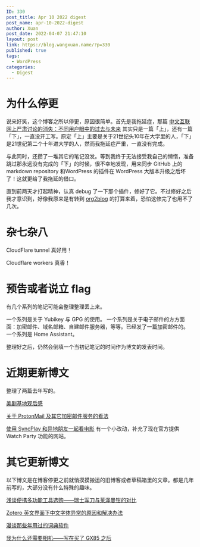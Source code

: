 ```yaml
---
ID: 330
post_title: Apr 10 2022 digest
post_name: apr-10-2022-digest
author: Xuan
post_date: 2022-04-07 21:47:10
layout: post
link: https://blog.wangxuan.name/?p=330
published: true
tags:
  - WordPress
categories:
  - Digest
---
```

# 为什么停更

说来好笑，这个博客之所以停更，原因很简单。首先是我拖延症，那篇 [中文互联网上严肃讨论的消失：不同用户眼中的过去与未来](https://blog.wangxuan.name/2020/05/14/interview-on-extinct-chinese-online-discussion/) 其实只是一篇「上」，还有一篇「下」，一直没开工写。原定「上」主要是关于21世纪头10年在大学里的人，「下」是21世纪第二个十年进大学的人，然而我拖延症严重，一直没有完成。

与此同时，还攒了一堆其它的笔记没发。等到我终于无法接受我自己的懒惰，准备跳过那永远没有完成的「下」的时候，很不幸地发现，用来同步 GitHub 上的 markdown repository 和WordPress 的插件在 WordPress 大版本升级之后坏了！这就更给了我拖延的借口。

直到前两天才打起精神，认真 debug 了一下那个插件，修好了它。不过修好之后我才意识到，好像我原来是有转到 [org2blog](https://github.com/org2blog/org2blog) 的打算来着，恐怕这修完了也用不了几次。

# 杂七杂八

CloudFlare tunnel 真好用！

Cloudflare workers 真香！

# 预告或者说立 flag

有几个系列的笔记可能会整理整理丢上来。

一个系列是关于 Yubikey 与 GPG 的使用。
一个系列是关于电子邮件的方方面面：加密邮件、域名邮箱、自建邮件服务器，等等。已经发了一篇加密邮件的。
一个系列是 Home Assistant。

整理好之后，仍然会倒填一个当初记笔记的时间作为博文的发表时间。

# 近期更新博文

整理了两篇去年写的。

[美剧基地观后感](https://blog.wangxuan.name/2021/10/23/my-opinion-on-foundation-series/)

[关于 ProtonMail 及其它加密邮件服务的看法](https://blog.wangxuan.name/2021/10/03/protonmail-encryptied-email-review/)

[使用 SyncPlay 和异地朋友一起看电影](https://blog.wangxuan.name/2020/03/30/watch-movie-remotely-with-syncplay/) 有一个小改动，补充了现在官方提供 Watch Party 功能的网站。

# 其它更新博文

以下博文是在博客停更之前就悄摸摸搬运的旧博客或者草稿箱里的文章。都是几年前写的，大部分没有什么特殊的趣味。

[浅谈便携多功能工具选购——瑞士军刀与莱泽曼钳的对比](https://blog.wangxuan.name/2016/01/15/choose-swiss-army-knife-multi-purposes-tool/)

[Zotero 英文界面下中文字体异常的原因和解决办法](https://blog.wangxuan.name/2016/03/07/solution-zotero-chinese-font-display-in-english/)

[漫谈那些年用过的词典软件](https://blog.wangxuan.name/2016/01/23/dictionary-software-i-used/)

[我为什么还需要相机——写在买了 GX85 之后](https://blog.wangxuan.name/2018/12/14/why-do-i-need-new-camera/)